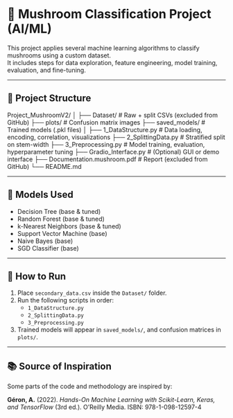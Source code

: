 # 🍄 Mushroom Classification Project (AI/ML)

This project applies several machine learning algorithms to classify mushrooms using a custom dataset.  
It includes steps for data exploration, feature engineering, model training, evaluation, and fine-tuning.

---

## 📁 Project Structure

Project_MushroomV2/
│
├── Dataset/ # Raw + split CSVs (excluded from GitHub)
├── plots/ # Confusion matrix images
├── saved_models/ # Trained models (.pkl files)
│
├── 1_DataStructure.py # Data loading, encoding, correlation, visualizations
├── 2_SplittingData.py # Stratified split on stem-width
├── 3_Preprocessing.py # Model training, evaluation, hyperparameter tuning
├── Gradio_Interface.py # (Optional) GUI or demo interface
├── Documentation.mushroom.pdf # Report (excluded from GitHub)
└── README.md

---

## 🧠 Models Used

- Decision Tree (base & tuned)
- Random Forest (base & tuned)
- k-Nearest Neighbors (base & tuned)
- Support Vector Machine (base)
- Naive Bayes (base)
- SGD Classifier (base)

---

## 🧪 How to Run

1. Place `secondary_data.csv` inside the `Dataset/` folder.
2. Run the following scripts in order:
   - `1_DataStructure.py`
   - `2_SplittingData.py`
   - `3_Preprocessing.py`
3. Trained models will appear in `saved_models/`, and confusion matrices in `plots/`.

---

## 📚 Source of Inspiration

Some parts of the code and methodology are inspired by:

**Géron, A.** (2022). *Hands-On Machine Learning with Scikit-Learn, Keras, and TensorFlow* (3rd ed.). O’Reilly Media. ISBN: 978-1-098-12597-4
